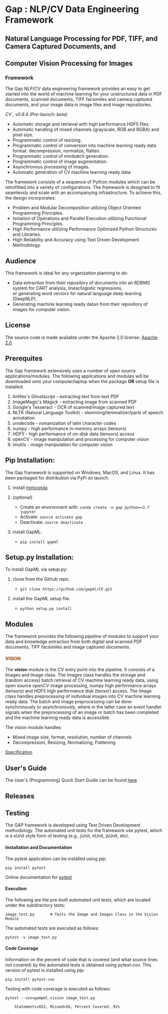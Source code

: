# Gap : NLP/CV Data Engineering Framework

## Natural Language Processing for PDF, TIFF, and Camera Captured Documents, and
## Computer Vision Processing for Images

### Framework

The Gap NLP/CV data engineering framework provides an easy to get started into the world of machine learning for your unstructured data in PDF documents, scanned documents, TIFF facsimiles and camera captured documents, and your image data in image files and image repositories.

*CV , v0.9.4 (Pre-launch: beta)*

  - Automatic storage and retrieval with high performance HDF5 files.
  - Automatic handling of mixed channels (grayscale, RGB and RGBA) and pixel size.
  - Programmatic control of resizing.
  - Programmatic control of conversion into machine learning ready data format: decompression, normalize, flatten.
  - Programmatic control of minibatch generation.
  - Programmatic control of image augmentation.
  - Asynchronous processing of images.
  - Automatic generation of CV machine learning ready data.

The framework consists of a sequence of Python modules which can be retrofitted into a variety of configurations. The framework is designed to fit seamlessly and scale with an accompanying infrastructure. To achieve this, the design incorporates:

  - Problem and Modular Decomposition utilizing Object Oriented Programming Principles.
  - Isolation of Operations and Parallel Execution utilizing Functional Programming Principles.
  - High Performance utilizing Performance Optimized Python Structures and Libraries.
  - High Reliability and Accuracy using Test Driven Development Methodology.

## Audience

This framework is ideal for any organization planning to do:

  * Data extraction from their repository of documents into an RDBMS system for CART analysis, linear/logistic regressions,            
    or generating word vectors for natural language deep learning (DeepNLP).
  * Generating machine learning ready datan from their repository of images for computer vision.

## License

The source code is made available under the Apache 2.0 license: [Apache 2.0](https://www.apache.org/licenses/LICENSE-2.0)

## Prerequites

The Gap framework extensively uses a number of open source applications/modules. The following applications and modules will be downloaded onto your computer/laptop when the package **OR** setup file is installed.

  1. Artifex's Ghostscript - extracting text from text PDF
  2. ImageMagic's Magick - extracting image from scanned PDF
  3. Google's Tesseract - OCR of scanned/image captured text
  4. NLTK (Natural Language Toolkit) - stemming/lemmatizer/parts of speech annotation
  5. unidecode - romanization of latin character codes
  6. numpy - high performance in-memory arrays (tensors)
  7. HDF5 - high performance of on-disk data (tensors) access
  8. openCV - image manipulation and processing for computer vision
  9. imutils - image manipulation for computer vision
  
## Pip Installation: 

The Gap framework is supported on Windows, MacOS, and Linux. It has been packaged for distribution via PyPi on launch.

  1. install [miniconda](https://conda.io/miniconda.html)

  2. (optional)  
      + Create an environment with: `conda create -n gap python==3.7 jupyter`  
      + Activate: `source activate gap`
      + Deactivate: `source deactivate`

  3. install GapML:  
      + `pip install gapml`

## Setup.py Installation:

To install GapML via setup.py:

  1. clone from the Github repo.  
      + `git clone https://github.com/gapml/CV.git`

  2. install the GapML setup file. 
      + `python setup.py install`

## Modules

The framework provides the following pipeline of modules to support your data and knowledge extraction from both digital and scanned PDF documents, TIFF facsimiles and image captured documents.

#### <span style='color: saddlebrown'>VISION</span>

The **vision** module is the CV entry point into the pipeline. It consists of a Images and Image class. The Images class handles the storage and (random access) batch retrieval of CV machine learning ready data, using open source openCV image processing, numpy high performance arrays (tensors) and HDF5 high performance disk (tensor) access. The Image class handles preprocessing of individual images into CV machine learning ready data. The batch and image preprocessing can be done synchronously or asynchronously, where in the latter case an event handler signals when the preprocessing of an image or batch has been completed and the machine learning ready data is accessible.

The vision module handles:

  - Mixed image size, format, resolution, number of channels
  - Decompression, Resizing, Normalizing, Flattening

[Specification](specs/vision_spec.md)

## User's Guide

The User's (Programming) Quick Start Guide can be found [here](specs/vision_spec.md)

## Releases


## Testing

The GAP framework is developed using Test Driven Development methodology. The automated unit tests for the framework use pytest, which is a xUnit style form of testing (e.g., jUnit, nUnit, jsUnit, etc).

#### Installation and Documentation

The pytest application can be installed using pip:

    pip install pytest

Online documentation for [pytest](https://docs.pytest.org)

#### Execution

The following are the pre-built automated unit tests, which are located under the subdirectory tests:

    image_test.py       # Tests the Image and Images Class in the Vision Module

The automated tests are executed as follows:

    pytest -v image_test.py

#### Code Coverage

Information on the percent of code that is covered (and what source lines not covered) by the automated tests is obtained using pytest-cov. This version of pytest is installed using pip:

    pip install pytest-cov

Testing with code coverage is executed as follows:

    pytest --cov=gampml.vision image_test.py

        Statements=652, Missed=56, Percent Covered: 91%
